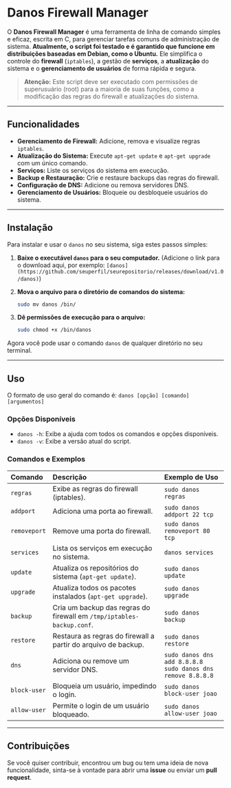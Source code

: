 # Danos Firewall Manager

O **Danos Firewall Manager** é uma ferramenta de linha de comando simples e eficaz, escrita em C, para gerenciar tarefas comuns de administração de sistema. **Atualmente, o script foi testado e é garantido que funcione em distribuições baseadas em Debian, como o Ubuntu.** Ele simplifica o controle do **firewall** (`iptables`), a gestão de **serviços**, a **atualização** do sistema e o **gerenciamento de usuários** de forma rápida e segura.

> **Atenção:** Este script deve ser executado com permissões de superusuário (root) para a maioria de suas funções, como a modificação das regras do firewall e atualizações do sistema.

---

## Funcionalidades

- **Gerenciamento de Firewall:** Adicione, remova e visualize regras `iptables`.
- **Atualização do Sistema:** Execute `apt-get update` e `apt-get upgrade` com um único comando.
- **Serviços:** Liste os serviços do sistema em execução.
- **Backup e Restauração:** Crie e restaure backups das regras do firewall.
- **Configuração de DNS:** Adicione ou remova servidores DNS.
- **Gerenciamento de Usuários:** Bloqueie ou desbloqueie usuários do sistema.

---

## Instalação

Para instalar e usar o `danos` no seu sistema, siga estes passos simples:

1.  **Baixe o executável `danos` para o seu computador.**
    (Adicione o link para o download aqui, por exemplo: `[danos](https://github.com/seuperfil/seurepositorio/releases/download/v1.0/danos)`)

2.  **Mova o arquivo para o diretório de comandos do sistema:**
    ```bash
    sudo mv danos /bin/
    ```

3.  **Dê permissões de execução para o arquivo:**
    ```bash
    sudo chmod +x /bin/danos
    ```

Agora você pode usar o comando `danos` de qualquer diretório no seu terminal.

---

## Uso

O formato de uso geral do comando é:
`danos [opção] [comando] [argumentos]`

### Opções Disponíveis

-   `danos -h`: Exibe a ajuda com todos os comandos e opções disponíveis.
-   `danos -v`: Exibe a versão atual do script.

### Comandos e Exemplos

| Comando | Descrição | Exemplo de Uso |
| :--- | :--- | :--- |
| `regras` | Exibe as regras do firewall (iptables). | `sudo danos regras` |
| `addport` | Adiciona uma porta ao firewall. | `sudo danos addport 22 tcp` |
| `removeport` | Remove uma porta do firewall. | `sudo danos removeport 80 tcp` |
| `services` | Lista os serviços em execução no sistema. | `danos services` |
| `update` | Atualiza os repositórios do sistema (`apt-get update`). | `sudo danos update` |
| `upgrade` | Atualiza todos os pacotes instalados (`apt-get upgrade`). | `sudo danos upgrade` |
| `backup` | Cria um backup das regras do firewall em `/tmp/iptables-backup.conf`. | `sudo danos backup` |
| `restore` | Restaura as regras do firewall a partir do arquivo de backup. | `sudo danos restore` |
| `dns` | Adiciona ou remove um servidor DNS. | `sudo danos dns add 8.8.8.8`<br>`sudo danos dns remove 8.8.8.8`|
| `block-user` | Bloqueia um usuário, impedindo o login. | `sudo danos block-user joao` |
| `allow-user` | Permite o login de um usuário bloqueado. | `sudo danos allow-user joao` |

---

## Contribuições

Se você quiser contribuir, encontrou um bug ou tem uma ideia de nova funcionalidade, sinta-se à vontade para abrir uma **issue** ou enviar um **pull request**.
